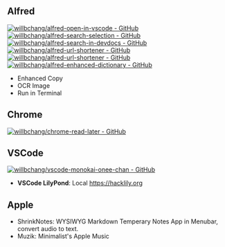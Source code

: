 ## Alfred
[![willbchang/alfred-open-in-vscode - GitHub](https://gh-card.dev/repos/willbchang/alfred-open-in-vscode.svg)](https://github.com/willbchang/alfred-open-in-vscode)
[![willbchang/alfred-search-selection - GitHub](https://gh-card.dev/repos/willbchang/alfred-search-selection.svg)](https://github.com/willbchang/alfred-search-selection)
[![willbchang/alfred-search-in-devdocs - GitHub](https://gh-card.dev/repos/willbchang/alfred-search-in-devdocs.svg)](https://github.com/willbchang/alfred-search-in-devdocs)
[![willbchang/alfred-url-shortener - GitHub](https://gh-card.dev/repos/willbchang/alfred-url-shortener.svg)](https://github.com/willbchang/alfred-url-shortener)
[![willbchang/alfred-url-shortener - GitHub](https://gh-card.dev/repos/willbchang/alfred-url-shortener.svg)](https://github.com/willbchang/alfred-url-shortener)
[![willbchang/alfred-enhanced-dictionary - GitHub](https://gh-card.dev/repos/willbchang/alfred-enhanced-dictionary.svg)](https://github.com/willbchang/alfred-enhanced-dictionary)


- Enhanced Copy
- OCR Image
- Run in Terminal

## Chrome
[![willbchang/chrome-read-later - GitHub](https://gh-card.dev/repos/willbchang/chrome-read-later.svg)](https://github.com/willbchang/chrome-read-later)

## VSCode
[![willbchang/vscode-monokai-onee-chan - GitHub](https://gh-card.dev/repos/willbchang/vscode-monokai-onee-chan.svg)](https://github.com/willbchang/vscode-monokai-onee-chan)
- **VSCode LilyPond**: Local https://hacklily.org

## Apple
- ShrinkNotes: WYSIWYG Markdown Temperary Notes App in Menubar, convert audio to text.
- Muzik: Minimalist's Apple Music
